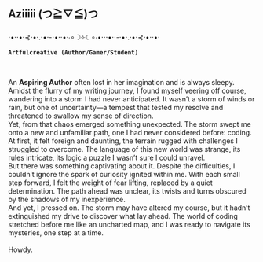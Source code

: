 ## Aziiiii (⁠つ⁠≧⁠▽⁠≦⁠)⁠つ

   ⋅•⋅⋅•⋅⊰⋅•⋅.⋅•⋅-⋅•⋅⋅•⋅∙∘☽༓☾∘∙•⋅⋅⋅•⋅⋅-⋅•⋅.⋅•⋅⊰⋅•⋅⋅•⋅
  <br>**`Artfulcreative (Author/Gamer/Student)`**</br>
  
<body>
<br>
   <p>
        An <b>Aspiring Author</b> often lost in her imagination and is always sleepy. <br>
      Amidst the flurry of my writing journey, I found myself veering off course, wandering into a storm I had never anticipated. It wasn’t a storm of winds or rain, but one of uncertainty—a tempest that tested my resolve and threatened to swallow my sense of direction. <br>
      Yet, from that chaos emerged something unexpected. The storm swept me onto a new and unfamiliar path, one I had never considered before: coding. At first, it felt foreign and daunting, the terrain rugged with challenges I struggled to overcome. The language of this new world was strange, its rules intricate, its logic a puzzle I wasn’t sure I could unravel. <br>
      But there was something captivating about it. Despite the difficulties, I couldn’t ignore the spark of curiosity ignited within me. With each small step forward, I felt the weight of fear lifting, replaced by a quiet determination. The path ahead was unclear, its twists and turns obscured by the shadows of my inexperience. <br>
      And yet, I pressed on. The storm may have altered my course, but it hadn’t extinguished my drive to discover what lay ahead. The world of coding stretched before me like an uncharted map, and I was ready to navigate its mysteries, one step at a time. <br>
   <br>Howdy.</br>
   </p>
